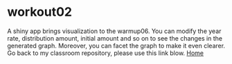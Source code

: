 # workout02
A shiny app brings visualization to the warmup06.
You can modify the year rate, distribution amount, initial amount and so on to see the changes in the generated graph. Moreover, you can facet the graph to make it even clearer.
Go back to my classroom repository, please use this link blow.
[Home](https://github.com/stat133-sp19/hw-stat133-wadelucky)
